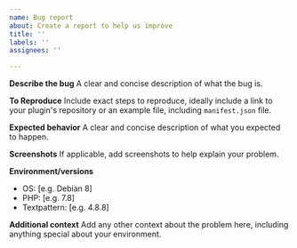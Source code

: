 ```yaml
---
name: Bug report
about: Create a report to help us improve
title: ''
labels: ''
assignees: ''

---
```


**Describe the bug**
A clear and concise description of what the bug is.

**To Reproduce**
Include exact steps to reproduce, ideally include a link to your plugin's repository or an example file, including `manifest.json` file.

**Expected behavior**
A clear and concise description of what you expected to happen.

**Screenshots**
If applicable, add screenshots to help explain your problem.

**Environment/versions**
 - OS: [e.g. Debian 8]
 - PHP: [e.g. 7.8]
 - Textpattern: [e.g. 4.8.8]

**Additional context**
Add any other context about the problem here, including anything special about your environment.
